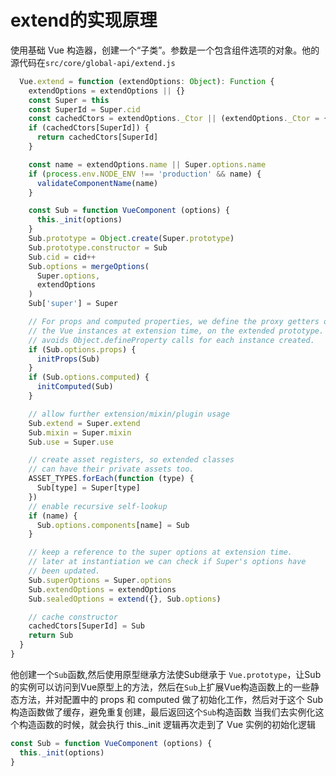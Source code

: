 # extend的实现原理
使用基础 Vue 构造器，创建一个“子类”。参数是一个包含组件选项的对象。他的源代码在`src/core/global-api/extend.js`
```javascript
  Vue.extend = function (extendOptions: Object): Function {
    extendOptions = extendOptions || {}
    const Super = this
    const SuperId = Super.cid
    const cachedCtors = extendOptions._Ctor || (extendOptions._Ctor = {})
    if (cachedCtors[SuperId]) {
      return cachedCtors[SuperId]
    }

    const name = extendOptions.name || Super.options.name
    if (process.env.NODE_ENV !== 'production' && name) {
      validateComponentName(name)
    }

    const Sub = function VueComponent (options) {
      this._init(options)
    }
    Sub.prototype = Object.create(Super.prototype)
    Sub.prototype.constructor = Sub
    Sub.cid = cid++
    Sub.options = mergeOptions(
      Super.options,
      extendOptions
    )
    Sub['super'] = Super

    // For props and computed properties, we define the proxy getters on
    // the Vue instances at extension time, on the extended prototype. This
    // avoids Object.defineProperty calls for each instance created.
    if (Sub.options.props) {
      initProps(Sub)
    }
    if (Sub.options.computed) {
      initComputed(Sub)
    }

    // allow further extension/mixin/plugin usage
    Sub.extend = Super.extend
    Sub.mixin = Super.mixin
    Sub.use = Super.use

    // create asset registers, so extended classes
    // can have their private assets too.
    ASSET_TYPES.forEach(function (type) {
      Sub[type] = Super[type]
    })
    // enable recursive self-lookup
    if (name) {
      Sub.options.components[name] = Sub
    }

    // keep a reference to the super options at extension time.
    // later at instantiation we can check if Super's options have
    // been updated.
    Sub.superOptions = Super.options
    Sub.extendOptions = extendOptions
    Sub.sealedOptions = extend({}, Sub.options)

    // cache constructor
    cachedCtors[SuperId] = Sub
    return Sub
  }
}
```
他创建一个`Sub`函数,然后使用原型继承方法使Sub继承于 `Vue.prototype`，让Sub的实例可以访问到Vue原型上的方法，然后在`Sub`上扩展Vue构造函数上的一些静态方法，并对配置中的 props 和 computed 做了初始化工作，然后对于这个 Sub 构造函数做了缓存，避免重复创建，最后返回这个`Sub`构造函数
当我们去实例化这个构造函数的时候，就会执行 this._init 逻辑再次走到了 Vue 实例的初始化逻辑
```javascript
const Sub = function VueComponent (options) {
  this._init(options)
}
```
